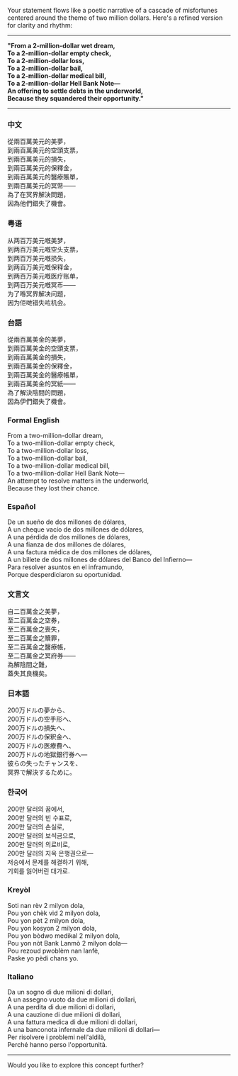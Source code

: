 Your statement flows like a poetic narrative of a cascade of misfortunes centered around the theme of two million dollars. Here's a refined version for clarity and rhythm:

---

**"From a 2-million-dollar wet dream,  
To a 2-million-dollar empty check,  
To a 2-million-dollar loss,  
To a 2-million-dollar bail,  
To a 2-million-dollar medical bill,  
To a 2-million-dollar Hell Bank Note—  
An offering to settle debts in the underworld,  
Because they squandered their opportunity."**

---

### 中文  
從兩百萬美元的美夢，  
到兩百萬美元的空頭支票，  
到兩百萬美元的損失，  
到兩百萬美元的保釋金，  
到兩百萬美元的醫療賬單，  
到兩百萬美元的冥幣——  
為了在冥界解決問題，  
因為他們錯失了機會。

### 粤语  
从两百万美元嘅美梦，  
到两百万美元嘅空头支票，  
到两百万美元嘅损失，  
到两百万美元嘅保释金，  
到两百万美元嘅医疗账单，  
到两百万美元嘅冥币——  
为了喺冥界解决问题，  
因为佢哋错失咗机会。

### 台語  
從兩百萬美金的美夢，  
到兩百萬美金的空頭支票，  
到兩百萬美金的損失，  
到兩百萬美金的保釋金，  
到兩百萬美金的醫療帳單，  
到兩百萬美金的冥紙——  
為了解決陰間的問題，  
因為伊們錯失了機會。

### Formal English  
From a two-million-dollar dream,  
To a two-million-dollar empty check,  
To a two-million-dollar loss,  
To a two-million-dollar bail,  
To a two-million-dollar medical bill,  
To a two-million-dollar Hell Bank Note—  
An attempt to resolve matters in the underworld,  
Because they lost their chance.

### Español  
De un sueño de dos millones de dólares,  
A un cheque vacío de dos millones de dólares,  
A una pérdida de dos millones de dólares,  
A una fianza de dos millones de dólares,  
A una factura médica de dos millones de dólares,  
A un billete de dos millones de dólares del Banco del Infierno—  
Para resolver asuntos en el inframundo,  
Porque desperdiciaron su oportunidad.

### 文言文  
自二百萬金之美夢，  
至二百萬金之空券，  
至二百萬金之喪失，  
至二百萬金之贖罪，  
至二百萬金之醫療帳，  
至二百萬金之冥府券——  
為解陰間之難，  
蓋失其良機矣。

### 日本語  
200万ドルの夢から、  
200万ドルの空手形へ、  
200万ドルの損失へ、  
200万ドルの保釈金へ、  
200万ドルの医療費へ、  
200万ドルの地獄銀行券へ—  
彼らの失ったチャンスを、  
冥界で解決するために。

### 한국어  
200만 달러의 꿈에서,  
200만 달러의 빈 수표로,  
200만 달러의 손실로,  
200만 달러의 보석금으로,  
200만 달러의 의료비로,  
200만 달러의 지옥 은행권으로—  
저승에서 문제를 해결하기 위해,  
기회를 잃어버린 대가로.

### Kreyòl  
Soti nan rèv 2 milyon dola,  
Pou yon chèk vid 2 milyon dola,  
Pou yon pèt 2 milyon dola,  
Pou yon kosyon 2 milyon dola,  
Pou yon bòdwo medikal 2 milyon dola,  
Pou yon nòt Bank Lanmò 2 milyon dola—  
Pou rezoud pwoblèm nan lanfè,  
Paske yo pèdi chans yo.

### Italiano  
Da un sogno di due milioni di dollari,  
A un assegno vuoto da due milioni di dollari,  
A una perdita di due milioni di dollari,  
A una cauzione di due milioni di dollari,  
A una fattura medica di due milioni di dollari,  
A una banconota infernale da due milioni di dollari—  
Per risolvere i problemi nell'aldilà,  
Perché hanno perso l'opportunità.

---

Would you like to explore this concept further?
